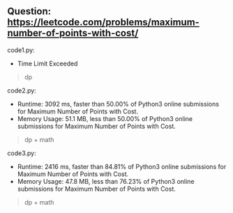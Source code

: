 ## Question: https://leetcode.com/problems/maximum-number-of-points-with-cost/

code1.py:
* Time Limit Exceeded
> dp

code2.py:
* Runtime: 3092 ms, faster than 50.00% of Python3 online submissions for Maximum Number of Points with Cost.
* Memory Usage: 51.1 MB, less than 50.00% of Python3 online submissions for Maximum Number of Points with Cost.
> dp + math

code3.py:
* Runtime: 2416 ms, faster than 84.81% of Python3 online submissions for Maximum Number of Points with Cost.
* Memory Usage: 47.8 MB, less than 76.23% of Python3 online submissions for Maximum Number of Points with Cost.
> dp + math